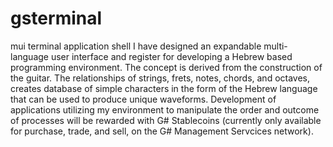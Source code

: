 # gsterminal
 mui terminal application shell
 I have designed an expandable multi-language user interface and register for developing a Hebrew based programming environment. 
 The concept is derived from the construction of the guitar. The relationships of strings, frets, notes, chords, and octaves, creates database of simple characters in the form of the Hebrew language that can be used to produce unique waveforms. 
 Development of applications utilizing my environment to manipulate the order and outcome of processes will be rewarded with G# Stablecoins (currently only available for purchase, trade, and sell, on the G# Management Servcices network).